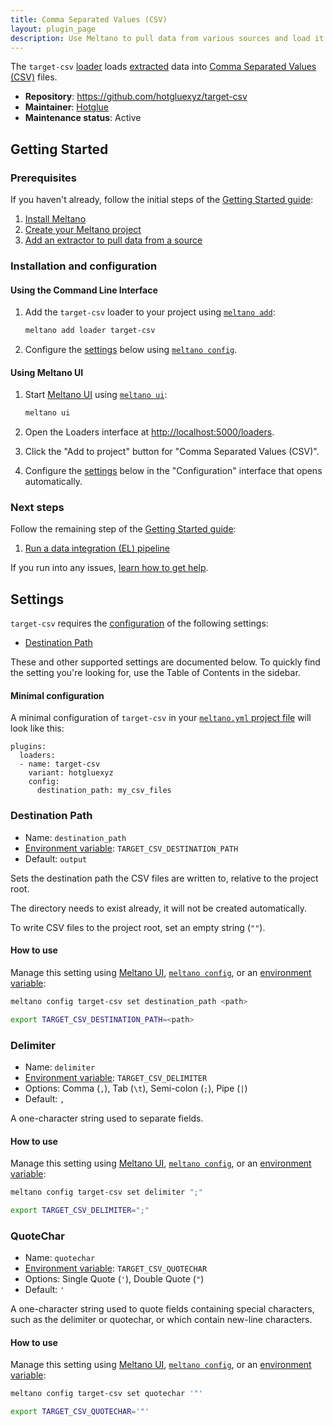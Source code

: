 ```yaml
---
title: Comma Separated Values (CSV)
layout: plugin_page
description: Use Meltano to pull data from various sources and load it into Comma Separated Values (CSV) files
---
```


The `target-csv` [loader](https://meltano.com/plugins/loaders/) loads [extracted](https://meltano.com/plugins/extractors/) data into [Comma Separated Values (CSV)](https://en.wikipedia.org/wiki/Comma-separated_values) files.

- **Repository**: <https://github.com/hotgluexyz/target-csv>
- **Maintainer**: [Hotglue](https://hotglue.xyz/)
- **Maintenance status**: Active

## Getting Started

### Prerequisites

If you haven't already, follow the initial steps of the [Getting Started guide](https://meltano.com/docs/getting-started.html):

1. [Install Meltano](https://meltano.com/docs/getting-started.html#install-meltano)
1. [Create your Meltano project](https://meltano.com/docs/getting-started.html#create-your-meltano-project)
1. [Add an extractor to pull data from a source](https://meltano.com/docs/getting-started.html#add-an-extractor-to-pull-data-from-a-source)

### Installation and configuration

#### Using the Command Line Interface

1. Add the `target-csv` loader to your project using [`meltano add`](https://meltano.com/docs/command-line-interface.html#add):

    ```bash
    meltano add loader target-csv
    ```

1. Configure the [settings](#settings) below using [`meltano config`](https://meltano.com/docs/command-line-interface.html#config).

#### Using Meltano UI

1. Start [Meltano UI](https://meltano.com/docs/ui.html) using [`meltano ui`](https://meltano.com/docs/command-line-interface.html#ui):

    ```bash
    meltano ui
    ```

1. Open the Loaders interface at <http://localhost:5000/loaders>.
1. Click the "Add to project" button for "Comma Separated Values (CSV)".
1. Configure the [settings](#settings) below in the "Configuration" interface that opens automatically.

### Next steps

Follow the remaining step of the [Getting Started guide](https://meltano.com/docs/getting-started.html):

1. [Run a data integration (EL) pipeline](https://meltano.com/docs/getting-started.html#run-a-data-integration-el-pipeline)

If you run into any issues, [learn how to get help](https://meltano.com/docs/getting-help.html).

## Settings

`target-csv` requires the [configuration](https://meltano.com/docs/configuration.html) of the following settings:

- [Destination Path](#destination-path)

These and other supported settings are documented below.
To quickly find the setting you're looking for, use the Table of Contents in the sidebar.

#### Minimal configuration

A minimal configuration of `target-csv` in your [`meltano.yml` project file](https://meltano.com/docs/project.html#meltano-yml-project-file) will look like this:

```yml{5-6}
plugins:
  loaders:
  - name: target-csv
    variant: hotgluexyz
    config:
      destination_path: my_csv_files
```

### Destination Path

- Name: `destination_path`
- [Environment variable](https://meltano.com/docs/configuration.html#configuring-settings): `TARGET_CSV_DESTINATION_PATH`
- Default: `output`

Sets the destination path the CSV files are written to, relative to the project root.

The directory needs to exist already, it will not be created automatically.

To write CSV files to the project root, set an empty string (`""`).

#### How to use

Manage this setting using [Meltano UI](#using-meltano-ui), [`meltano config`](https://meltano.com/docs/command-line-interface.html#config), or an [environment variable](https://meltano.com/docs/configuration.html#configuring-settings):

```bash
meltano config target-csv set destination_path <path>

export TARGET_CSV_DESTINATION_PATH=<path>
```

### Delimiter

- Name: `delimiter`
- [Environment variable](https://meltano.com/docs/configuration.html#configuring-settings): `TARGET_CSV_DELIMITER`
- Options: Comma (`,`), Tab (`\t`), Semi-colon (`;`), Pipe (`|`)
- Default: `,`

A one-character string used to separate fields.

#### How to use

Manage this setting using [Meltano UI](#using-meltano-ui), [`meltano config`](https://meltano.com/docs/command-line-interface.html#config), or an [environment variable](https://meltano.com/docs/configuration.html#configuring-settings):

```bash
meltano config target-csv set delimiter ";"

export TARGET_CSV_DELIMITER=";"
```

### QuoteChar

- Name: `quotechar`
- [Environment variable](https://meltano.com/docs/configuration.html#configuring-settings): `TARGET_CSV_QUOTECHAR`
- Options: Single Quote (`'`), Double Quote (`"`)
- Default: `'`

A one-character string used to quote fields containing special characters, such as the delimiter or quotechar, or which contain new-line characters.

#### How to use

Manage this setting using [Meltano UI](#using-meltano-ui), [`meltano config`](https://meltano.com/docs/command-line-interface.html#config), or an [environment variable](https://meltano.com/docs/configuration.html#configuring-settings):

```bash
meltano config target-csv set quotechar '"'

export TARGET_CSV_QUOTECHAR='"'
```
